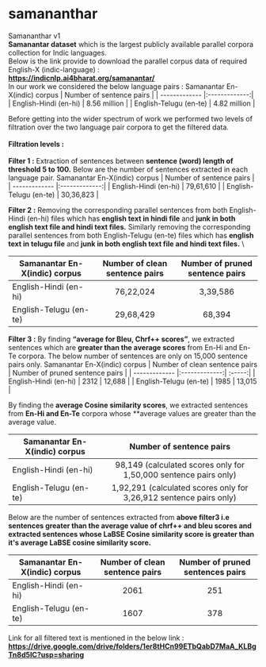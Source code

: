 # samananthar
Samananthar v1\
**Samanantar dataset** which is the largest publicly available parallel corpora collection for Indic languages.\
Below is the link provide to download the parallel corpus data of required English-X (indic-language) :\
         **https://indicnlp.ai4bharat.org/samanantar/**   \
In our work we considered the below language pairs :
 Samanantar En-X(indic) corpus       | Number of sentence pairs | 
| ------------- |:-------------:|
| English-Hindi (en-hi)      | 8.56 million  | 
| English-Telugu (en-te)      | 4.82 million     | 


Before getting into the wider spectrum of work we performed two levels of filtration over the two language pair corpora to get the filtered data.\
\
**Filtration levels :**\
\
	**Filter 1 :** Extraction of sentences between **sentence (word) length of threshold 5 to 100.** Below are the number of sentences extracted in each language pair.
	 Samanantar En-X(indic) corpus        | Number of sentence pairs      |
| ------------- |:-------------:|
| English-Hindi (en-hi)    | 79,61,610 | 
| English-Telugu (en-te)   | 30,36,823    |  

	      
**Filter 2 :** Removing the corresponding parallel sentences from both English-Hindi (en-hi) files which has **english text in hindi file** and **junk in both english text file and hindi text files.**  Similarly removing the corresponding parallel sentences from both English-Telugu (en-te) files which has **english text in telugu file** and **junk in both english text file and hindi text files.** \

 Samanantar En-X(indic) corpus      | Number of clean sentence pairs           | Number of pruned sentence pairs  |
| ------------- |:-------------:| :-----:|
| English-Hindi (en-hi)      | 76,22,024 | 3,39,586 |
| English-Telugu (en-te)     | 29,68,429      |   68,394 |

		  
**Filter 3 :** By finding **“average for Bleu, Chrf++ scores”**, we extracted sentences which are **greater than the average scores** from En-Hi and En-Te corpora. The below number of sentences are only on 15,000 sentence pairs only.
Samanantar En-X(indic) corpus      | Number of clean sentence pairs           | Number of pruned sentence pairs  |
| ------------- |:-------------:| :-----:|
| English-Hindi (en-hi)      | 2312 | 12,688 |
| English-Telugu (en-te)     | 1985      |   13,015 |

		  
By finding the **average Cosine similarity scores**, we extracted sentences from **En-Hi and En-Te** corpora whose **average values are greater than the average value.

 Samanantar En-X(indic) corpus        | Number of sentence pairs       |
| ------------- |:-------------:|
| English-Hindi (en-hi)    | 98,149 (calculated scores only for 1,50,000 sentence pairs only)| 
| English-Telugu (en-te)   | 1,92,291 (calculated scores only for 3,26,912 sentence pairs only)    |

		  
Below are the number of sentences extracted from **above filter3 i.e sentences greater than the average value of chrf++ and bleu scores and extracted sentences whose LaBSE Cosine similarity score is greater than it's average LaBSE cosine similarity score.**

Samanantar En-X(indic) corpus      | Number of clean sentence pairs          | Number of pruned sentences pairs |
| ------------- |:-------------:| :-----:|
| English-Hindi (en-hi)      | 2061 | 251 |
| English-Telugu (en-te)     | 1607      |   378 |

		  
		    
Link for all filtered text is mentioned in the below link :\
		    **https://drive.google.com/drive/folders/1er8tHCn99ETbQabD7MaA_KLBgTn8d5IC?usp=sharing**
